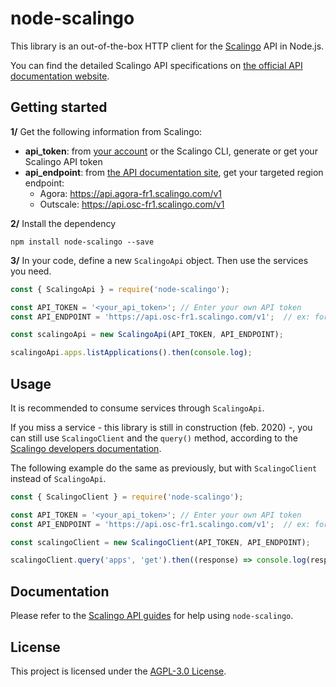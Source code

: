 # node-scalingo

This library is an out-of-the-box HTTP client for the [Scalingo](https://scalingo.com/) API in Node.js.

You can find the detailed Scalingo API specifications on [the official API documentation website](https://developers.scalingo.com/).

## Getting started

**1/** Get the following information from Scalingo:
- **api_token**: from [your account](https://my.scalingo.com/profile) or the Scalingo CLI, generate or get your Scalingo API token
- **api_endpoint**: from [the API documentation site](https://developers.scalingo.com/), get your targeted region endpoint:
    - Agora: https://api.agora-fr1.scalingo.com/v1
    - Outscale: https://api.osc-fr1.scalingo.com/v1

**2/** Install the dependency

```
npm install node-scalingo --save
```

**3/** In your code, define a new `ScalingoApi` object. Then use the services you need.

```javascript
const { ScalingoApi } = require('node-scalingo');

const API_TOKEN = '<your_api_token>'; // Enter your own API token
const API_ENDPOINT = 'https://api.osc-fr1.scalingo.com/v1';  // ex: for Outscale region

const scalingoApi = new ScalingoApi(API_TOKEN, API_ENDPOINT);

scalingoApi.apps.listApplications().then(console.log);
```

## Usage

It is recommended to consume services through `ScalingoApi`.

If you miss a service - this library is still in construction (feb. 2020) -, you can still use `ScalingoClient` and the `query()` method, according to the [Scalingo developers documentation](https://developers.scalingo.com/).

The following example do the same as previously, but with `ScalingoClient` instead of `ScalingoApi`.

```javascript
const { ScalingoClient } = require('node-scalingo');

const API_TOKEN = '<your_api_token>'; // Enter your own API token
const API_ENDPOINT = 'https://api.osc-fr1.scalingo.com/v1';  // ex: for Outscale region

const scalingoClient = new ScalingoClient(API_TOKEN, API_ENDPOINT);

scalingoClient.query('apps', 'get').then((response) => console.log(response.data));
```

## Documentation

Please refer to the [Scalingo API guides](https://developers.scalingo.com/) for help using `node-scalingo`.

## License

This project is licensed under the [AGPL-3.0 License](https://github.com/jbuget/node-scalingo/blob/master/LICENSE).
